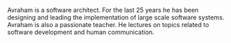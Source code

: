 Avraham is a software architect. For the last 25 years he has been designing and leading the implementation of large scale software systems.
Avraham is also a passionate teacher. He lectures on topics related to software development and human communication.